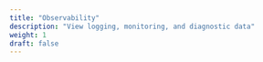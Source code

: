 ```yaml
---
title: "Observability"
description: "View logging, monitoring, and diagnostic data"
weight: 1
draft: false
---
```

